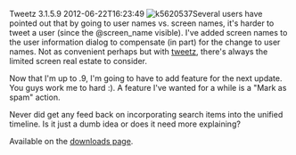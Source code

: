 Tweetz 3.1.5.9
2012-06-22T16:23:49
![k5620537](http://az667460.vo.msecnd.net/cdn/images/blog/Tweetz-3.1.5.9_AB4F/k5620537.jpg)Several users have pointed out that by going to user names vs. screen names, it's harder to tweet a user (since the @screen_name visible). I've added screen names to the user information dialog to compensate (in part) for the change to user names. Not as convenient perhaps but with [tweetz](/tweetz), there's always the limited screen real estate to consider.

Now that I'm up to .9, I'm going to have to add feature for the next update. You guys work me to hard :). A feature I've wanted for a while is a "Mark as spam" action.

Never did get any feed back on incorporating search items into the unified timeline. Is it just a dumb idea or does it need more explaining?

Available on the [downloads page](/downloads).
